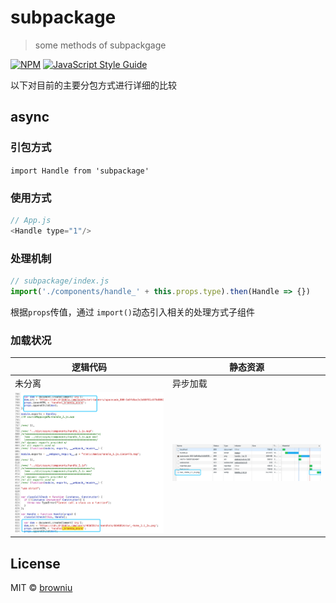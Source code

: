 # subpackage

> some methods of subpackgage

[![NPM](https://img.shields.io/npm/v/subpackage.svg)](https://www.npmjs.com/package/subpackage) [![JavaScript Style Guide](https://img.shields.io/badge/code_style-standard-brightgreen.svg)](https://standardjs.com)

以下对目前的主要分包方式进行详细的比较

## async

### 引包方式
`import Handle from 'subpackage'`

### 使用方式

```javascript
// App.js
<Handle type="1"/>
```

### 处理机制

```javascript
// subpackage/index.js
import('./components/handle_' + this.props.type).then(Handle => {})
```

根据`props`传值，通过 `import()`动态引入相关的处理方式子组件

### 加载状况
|逻辑代码|静态资源|
|-|-|
|未分离|异步加载|
|![code](static/async_code.png)|![code](static/async_img.png)|
## License

MIT © [browniu](https://github.com/browniu)
